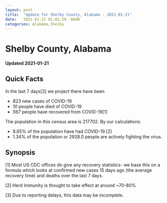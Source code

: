 ```yaml
---
layout: post
title:  "Update for Shelby County, Alabama - 2021-01-21"
date:   2021-01-21 01:01:29 -0600
categories: Alabama,Shelby
---
```


# Shelby County, Alabama
#### Updated 2021-01-21

## Quick Facts

In the last 7 days[3] we project there have been
- *823* new cases of COVID-19
- *10* people have died of COVID-19
- *567* people have recovered from COVID-19[1]

The population in this census area is 217702. By our calculations:
- 8.65% of the population have had COVID-19.[2]
- 1.34% of the population or 2928.0 people are actively fighting the virus.

## Synopsis




[1] Most US CDC offices do give any recovery statistics- we base this on a formula which looks at confirmed new cases
15 days ago (the average recovery time) and deaths over the last 7 days.

[2] Herd Immunity is thought to take effect at around ~70-80%

[3] Due to reporting delays, this data may be incomplete.
 
    